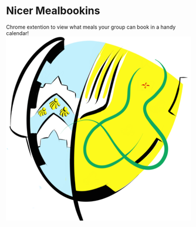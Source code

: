 # Nicer Mealbookins
Chrome extention to view what meals your group can book in a handy calendar!
![logo](https://raw.githubusercontent.com/foxthomson/meal-bookings/main/images/Logofullsize.png)